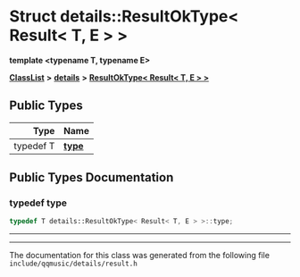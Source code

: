 

# Struct details::ResultOkType&lt; Result&lt; T, E &gt; &gt;

**template &lt;typename T, typename E&gt;**



[**ClassList**](annotated.md) **>** [**details**](namespacedetails.md) **>** [**ResultOkType&lt; Result&lt; T, E &gt; &gt;**](structdetails_1_1ResultOkType_3_01Result_3_01T_00_01E_01_4_01_4.md)






















## Public Types

| Type | Name |
| ---: | :--- |
| typedef T | [**type**](#typedef-type)  <br> |
















































## Public Types Documentation




### typedef type 

```C++
typedef T details::ResultOkType< Result< T, E > >::type;
```




<hr>

------------------------------
The documentation for this class was generated from the following file `include/qqmusic/details/result.h`

